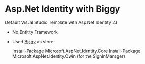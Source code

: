 Asp.Net Identity with Biggy
=================

Default Visual Studio Template with Asp.Net Identity 2.1

- No Entitity Framework
- Used [Biggy](https://github.com/xivSolutions/biggy) as store

    Install-Package Microsoft.AspNet.Identity.Core
    Install-Package Microsoft.AspNet.Identity.Owin (for the SignInManager)


